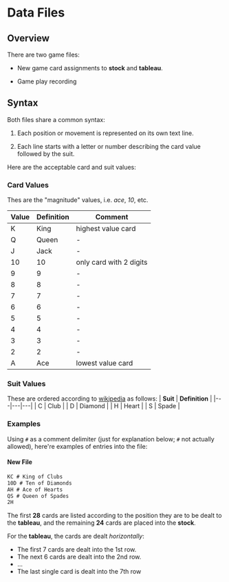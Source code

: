 # Data Files

## Overview

There are two game files:

* New game card assignments to **stock** and **tableau**.

* Game play recording

## Syntax

Both files share a common syntax:

1. Each position or movement is represented on its own text line.

1. Each line starts with a letter or number describing the card value followed by the suit.

Here are the acceptable card and suit values:

### Card Values

Thes are the "magnitude" values, i.e. *ace*, *10*, etc.

| **Value** | **Definition** | **Comment** |
|---|---|---|
| K | King | highest value card |
| Q | Queen | - |
| J | Jack | - |
| 10 | 10 | only card with 2 digits |
| 9 | 9 | - |
| 8 | 8 | - |
| 7 | 7 | - |
| 6 | 6 | - |
| 5 | 5 | - |
| 4 | 4 | - |
| 3 | 3 | - |
| 2 | 2 | - |
| A | Ace | lowest value card |

### Suit Values

These are ordered according to [wikipedia](https://en.wikipedia.org/wiki/Standard_52-card_deck#Composition) as follows:
| **Suit** | **Definition** |
|---|---|---|
| C | Club |
| D | Diamond |
| H | Heart |
| S | Spade |

### Examples

Using `#` as a comment delimiter (just for explanation below; `#` not actually allowed), here're examples of entries into the file:

#### New File

```txt
KC # King of Clubs
10D # Ten of Diamonds
AH # Ace of Hearts
QS # Queen of Spades
2H
```

The first **28** cards are listed according to the position they are to be dealt to the **tableau**, and the remaining **24** cards are placed into the **stock**.

For the **tableau**, the cards are dealt *horizontally*:

* The first 7 cards are dealt into the 1st row.
* The next 6 cards are dealt into the 2nd row.
* ...
* The last single card is dealt into the 7th row
